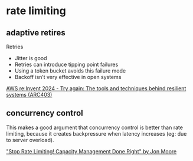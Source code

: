 # rate limiting

## adaptive retires

Retries

- Jitter is good
- Retries can introduce tipping point failures
- Using a token bucket avoids this failure mode
- Backoff isn’t very effective in open systems

[AWS re:Invent 2024 - Try again: The tools and techniques behind resilient systems (ARC403)](https://www.youtube.com/watch?v=rvHd4Y76-fs)

## concurrency control

This makes a good argument that concurrency control is better than rate limiting, because it creates backpressure when latency increases (eg: due to server overload).

["Stop Rate Limiting! Capacity Management Done Right" by Jon Moore](https://www.youtube.com/watch?v=m64SWl9bfvk)
